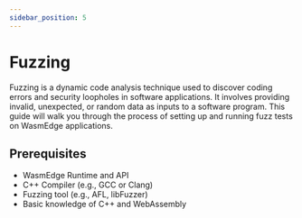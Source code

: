 ```yaml
---
sidebar_position: 5
---
```


# Fuzzing

Fuzzing is a dynamic code analysis technique used to discover coding errors and security loopholes in software applications. It involves providing invalid, unexpected, or random data as inputs to a software program. This guide will walk you through the process of setting up and running fuzz tests on WasmEdge applications.

## Prerequisites

- WasmEdge Runtime and API
- C++ Compiler (e.g., GCC or Clang)
- Fuzzing tool (e.g., AFL, libFuzzer)
- Basic knowledge of C++ and WebAssembly

